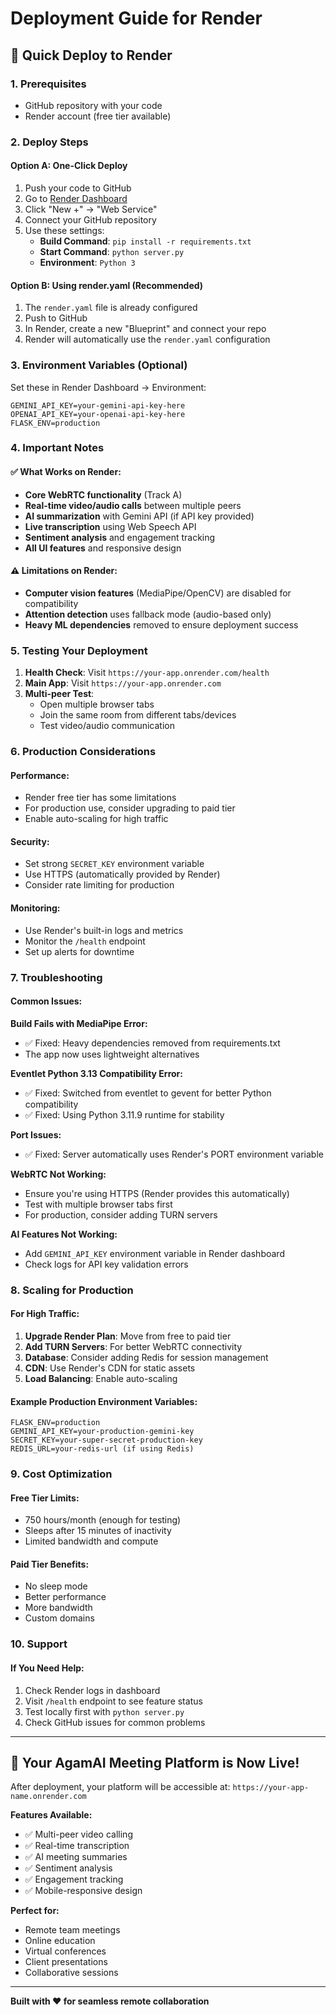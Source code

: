 # Deployment Guide for Render

## 🚀 Quick Deploy to Render

### 1. Prerequisites
- GitHub repository with your code
- Render account (free tier available)

### 2. Deploy Steps

#### Option A: One-Click Deploy
1. Push your code to GitHub
2. Go to [Render Dashboard](https://dashboard.render.com)
3. Click "New +" → "Web Service"
4. Connect your GitHub repository
5. Use these settings:
   - **Build Command**: `pip install -r requirements.txt`
   - **Start Command**: `python server.py`
   - **Environment**: `Python 3`

#### Option B: Using render.yaml (Recommended)
1. The `render.yaml` file is already configured
2. Push to GitHub
3. In Render, create a new "Blueprint" and connect your repo
4. Render will automatically use the `render.yaml` configuration

### 3. Environment Variables (Optional)
Set these in Render Dashboard → Environment:

```
GEMINI_API_KEY=your-gemini-api-key-here
OPENAI_API_KEY=your-openai-api-key-here
FLASK_ENV=production
```

### 4. Important Notes

#### ✅ What Works on Render:
- **Core WebRTC functionality** (Track A)
- **Real-time video/audio calls** between multiple peers
- **AI summarization** with Gemini API (if API key provided)
- **Live transcription** using Web Speech API
- **Sentiment analysis** and engagement tracking
- **All UI features** and responsive design

#### ⚠️ Limitations on Render:
- **Computer vision features** (MediaPipe/OpenCV) are disabled for compatibility
- **Attention detection** uses fallback mode (audio-based only)
- **Heavy ML dependencies** removed to ensure deployment success

### 5. Testing Your Deployment

1. **Health Check**: Visit `https://your-app.onrender.com/health`
2. **Main App**: Visit `https://your-app.onrender.com`
3. **Multi-peer Test**: 
   - Open multiple browser tabs
   - Join the same room from different tabs/devices
   - Test video/audio communication

### 6. Production Considerations

#### Performance:
- Render free tier has some limitations
- For production use, consider upgrading to paid tier
- Enable auto-scaling for high traffic

#### Security:
- Set strong `SECRET_KEY` environment variable
- Use HTTPS (automatically provided by Render)
- Consider rate limiting for production

#### Monitoring:
- Use Render's built-in logs and metrics
- Monitor the `/health` endpoint
- Set up alerts for downtime

### 7. Troubleshooting

#### Common Issues:

**Build Fails with MediaPipe Error:**
- ✅ Fixed: Heavy dependencies removed from requirements.txt
- The app now uses lightweight alternatives

**Eventlet Python 3.13 Compatibility Error:**
- ✅ Fixed: Switched from eventlet to gevent for better Python compatibility
- ✅ Fixed: Using Python 3.11.9 runtime for stability

**Port Issues:**
- ✅ Fixed: Server automatically uses Render's PORT environment variable

**WebRTC Not Working:**
- Ensure you're using HTTPS (Render provides this automatically)
- Test with multiple browser tabs first
- For production, consider adding TURN servers

**AI Features Not Working:**
- Add `GEMINI_API_KEY` environment variable in Render dashboard
- Check logs for API key validation errors

### 8. Scaling for Production

#### For High Traffic:
1. **Upgrade Render Plan**: Move from free to paid tier
2. **Add TURN Servers**: For better WebRTC connectivity
3. **Database**: Consider adding Redis for session management
4. **CDN**: Use Render's CDN for static assets
5. **Load Balancing**: Enable auto-scaling

#### Example Production Environment Variables:
```
FLASK_ENV=production
GEMINI_API_KEY=your-production-gemini-key
SECRET_KEY=your-super-secret-production-key
REDIS_URL=your-redis-url (if using Redis)
```

### 9. Cost Optimization

#### Free Tier Limits:
- 750 hours/month (enough for testing)
- Sleeps after 15 minutes of inactivity
- Limited bandwidth and compute

#### Paid Tier Benefits:
- No sleep mode
- Better performance
- More bandwidth
- Custom domains

### 10. Support

#### If You Need Help:
1. Check Render logs in dashboard
2. Visit `/health` endpoint to see feature status
3. Test locally first with `python server.py`
4. Check GitHub issues for common problems

---

## 🎉 Your AgamAI Meeting Platform is Now Live!

After deployment, your platform will be accessible at:
`https://your-app-name.onrender.com`

**Features Available:**
- ✅ Multi-peer video calling
- ✅ Real-time transcription
- ✅ AI meeting summaries
- ✅ Sentiment analysis
- ✅ Engagement tracking
- ✅ Mobile-responsive design

**Perfect for:**
- Remote team meetings
- Online education
- Virtual conferences
- Client presentations
- Collaborative sessions

---

**Built with ❤️ for seamless remote collaboration**
